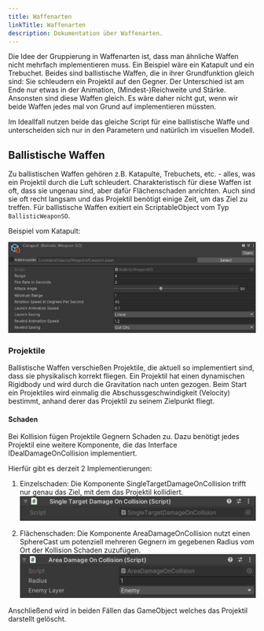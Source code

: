 ```yaml
---
title: Waffenarten
linkTitle: Waffenarten
description: Dokumentation über Waffenarten.
---
```


Die Idee der Gruppierung in Waffenarten ist, dass man ähnliche Waffen nicht mehrfach implementieren muss.
Ein Beispiel wäre ein Katapult und ein Trebuchet.
Beides sind ballistische Waffen, die in ihrer Grundfunktion gleich sind: Sie schleudern ein Projektil auf den Gegner.
Der Unterschied ist am Ende nur etwas in der Animation, (Mindest-)Reichweite und Stärke.
Ansonsten sind diese Waffen gleich.
Es wäre daher nicht gut, wenn wir beide Waffen jedes mal von Grund auf implementieren müssten.

Im Ideallfall nutzen beide das gleiche Script für eine ballistische Waffe und unterscheiden sich nur in den Parametern und natürlich im visuellen Modell.

## Ballistische Waffen

Zu ballistischen Waffen gehören z.B. Katapulte, Trebuchets, etc. - alles, was ein Projektil durch die Luft schleudert.
Charakteristisch für diese Waffen ist oft, dass sie ungenau sind, aber dafür Flächenschaden anrichten.
Auch sind sie oft recht langsam und das Projektil benötigt einige Zeit, um das Ziel zu treffen.
Für ballistische Waffen exitiert ein ScriptableObject vom Typ `BallisticWeaponSO`.

Beispiel vom Katapult:

![Katapult](../assets/weapon-so.png)

### Projektile

Ballistische Waffen verschießen Projektile, die aktuell so implementiert sind, dass sie physikalisch korrekt fliegen.
Ein Projektil hat einen dynamischen Rigidbody und wird durch die Gravitation nach unten gezogen.
Beim Start ein Projektiles wird einmalig die Abschussgeschwindigkeit (Velocity) bestimmt, anhand derer das Projektil zu seinem Zielpunkt fliegt.

#### Schaden

Bei Kollision fügen Projektile Gegnern Schaden zu. Dazu benötigt jedes Projektil eine weitere Komponente, die das Interface IDealDamageOnCollision implementiert.

Hierfür gibt es derzeit 2 Implementierungen:
1. Einzelschaden: Die Komponente SingleTargetDamageOnCollision trifft nur genau das Ziel, mit dem das Projektil kollidiert.
![Einzelschaden](../assets/single-target-damage-on-collision-component.png)

2. Flächenschaden: Die Komponente AreaDamageOnCollision nutzt einen SphereCast um potenziell mehreren Gegnern im gegebenen Radius vom Ort der Kollision Schaden zuzufügen.<br>
![Flächenschaden](../assets/area-damage-on-collision-component.png)

Anschließend wird in beiden Fällen das GameObject welches das Projektil darstellt gelöscht.